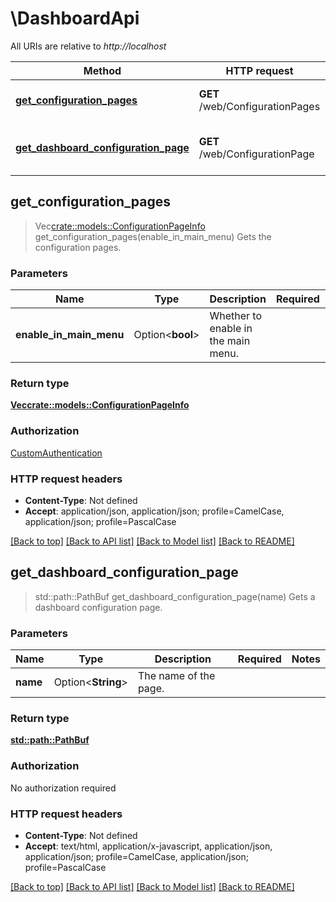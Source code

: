 # \DashboardApi

All URIs are relative to *http://localhost*

Method | HTTP request | Description
------------- | ------------- | -------------
[**get_configuration_pages**](DashboardApi.md#get_configuration_pages) | **GET** /web/ConfigurationPages | Gets the configuration pages.
[**get_dashboard_configuration_page**](DashboardApi.md#get_dashboard_configuration_page) | **GET** /web/ConfigurationPage | Gets a dashboard configuration page.



## get_configuration_pages

> Vec<crate::models::ConfigurationPageInfo> get_configuration_pages(enable_in_main_menu)
Gets the configuration pages.

### Parameters


Name | Type | Description  | Required | Notes
------------- | ------------- | ------------- | ------------- | -------------
**enable_in_main_menu** | Option<**bool**> | Whether to enable in the main menu. |  |

### Return type

[**Vec<crate::models::ConfigurationPageInfo>**](ConfigurationPageInfo.md)

### Authorization

[CustomAuthentication](../README.md#CustomAuthentication)

### HTTP request headers

- **Content-Type**: Not defined
- **Accept**: application/json, application/json; profile=CamelCase, application/json; profile=PascalCase

[[Back to top]](#) [[Back to API list]](../README.md#documentation-for-api-endpoints) [[Back to Model list]](../README.md#documentation-for-models) [[Back to README]](../README.md)


## get_dashboard_configuration_page

> std::path::PathBuf get_dashboard_configuration_page(name)
Gets a dashboard configuration page.

### Parameters


Name | Type | Description  | Required | Notes
------------- | ------------- | ------------- | ------------- | -------------
**name** | Option<**String**> | The name of the page. |  |

### Return type

[**std::path::PathBuf**](std::path::PathBuf.md)

### Authorization

No authorization required

### HTTP request headers

- **Content-Type**: Not defined
- **Accept**: text/html, application/x-javascript, application/json, application/json; profile=CamelCase, application/json; profile=PascalCase

[[Back to top]](#) [[Back to API list]](../README.md#documentation-for-api-endpoints) [[Back to Model list]](../README.md#documentation-for-models) [[Back to README]](../README.md)

